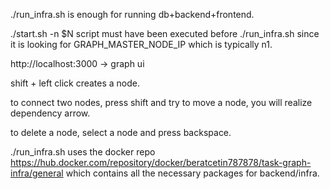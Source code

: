 ./run_infra.sh is enough for running db+backend+frontend.

./start.sh -n $N script must have been executed before ./run_infra.sh since
it is looking for GRAPH_MASTER_NODE_IP which is typically n1.


http://localhost:3000 -> graph ui

shift + left click creates a node.

to connect two nodes, press shift and try to move a node, you will realize dependency arrow.

to delete a node, select a node and press backspace.


./run_infra.sh uses the docker repo https://hub.docker.com/repository/docker/beratcetin787878/task-graph-infra/general which contains all the necessary packages for backend/infra.